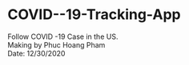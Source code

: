 # COVID--19-Tracking-App
Follow COVID -19 Case in the US. <br/>
Making by Phuc Hoang Pham <br/>
Date: 12/30/2020 <br/>
